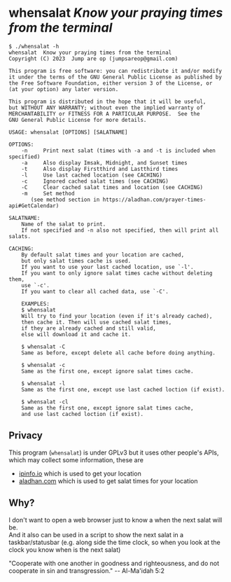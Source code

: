 # whensalat  *Know your praying times from the terminal*
```
$ ./whensalat -h
whensalat  Know your praying times from the terminal
Copyright (C) 2023  Jump are op (jumpsareop@gmail.com)

This program is free software: you can redistribute it and/or modify
it under the terms of the GNU General Public License as published by
the Free Software Foundation, either version 3 of the License, or
(at your option) any later version.

This program is distributed in the hope that it will be useful,
but WITHOUT ANY WARRANTY; without even the implied warranty of
MERCHANTABILITY or FITNESS FOR A PARTICULAR PURPOSE.  See the
GNU General Public License for more details.

USAGE: whensalat [OPTIONS] [SALATNAME]

OPTIONS:
	-n     Print next salat (times with -a and -t is included when specified)
	-a     Also display Imsak, Midnight, and Sunset times
	-t     Also display Firstthird and Lastthird times
	-l     Use last cached location (see CACHING)
	-c     Ignored cached salat times (see CACHING)
	-C     Clear cached salat times and location (see CACHING)
	-m     Set method
	   (see method section in https://aladhan.com/prayer-times-api#GetCalendar)

SALATNAME:
	Name of the salat to print.
	If not specified and -n also not specified, then will print all salats.

CACHING:
	By default salat times and your location are cached,
	but only salat times cache is used.
	If you want to use your last cached location, use `-l'.
	If you want to only ignore salat times cache without deleting them, 
	use `-c'.
	If you want to clear all cached data, use `-C'.

	EXAMPLES:
	$ whensalat
	Will try to find your location (even if it's already cached),
	then cache it. Then will use cached salat times,
	if they are already cached and still valid,
	else will download it and cache it.

	$ whensalat -C
	Same as before, except delete all cache before doing anything.

	$ whensalat -c
	Same as the first one, except ignore salat times cache.

	$ whensalat -l
	Same as the first one, except use last cached loction (if exist).

	$ whensalat -cl
	Same as the first one, except ignore salat times cache,
	and use last cached loction (if exist).
```
## Privacy
This program (`whensalat`) is under GPLv3
but it uses other people's APIs, which may collect some information, these are
* [ipinfo.io](https://ipinfo.io) which is used to get your location
* [aladhan.com](https://aladhan.com)
which is used to get salat times for your location

## Why?
I don't want to open a web browser just to know a when the next salat will be.  
And it also can be used in a script to show the next salat
in a taskbar/statusbar (e.g. along side the time clock,
so when you look at the clock you know when is the next salat)

"Cooperate with one another in goodness and righteousness, and do not cooperate in sin and transgression." -- Al-Ma'idah 5:2
